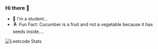 ### Hi there 👋

<!--
**shreelakshmijoshi/shreelakshmijoshi** is a ✨ _special_ ✨ repository because its `README.md` (this file) appears on your GitHub profile.

Here are some ideas to get you started:

- 🔭 I’m currently working on ...
- 🌱 I’m currently learning ...
- 👯 I’m looking to collaborate on ...
- 🤔 I’m looking for help with ...
- 💬 Ask me about ...
- 📫 How to reach me: ...
- 😄 Pronouns: ...
- ⚡ Fun fact: ...
-->
 - 🌊 I'm a student...
 - 🏝 Fun Fact: Cucumber is a fruit and not a vegetable because it has seeds inside....
 

<!-- #### My Leetcode profile 🙂 -->

![Leetcode Stats](https://leetcode.card.workers.dev/?username=Shreelakshmi_M_Joshi)

